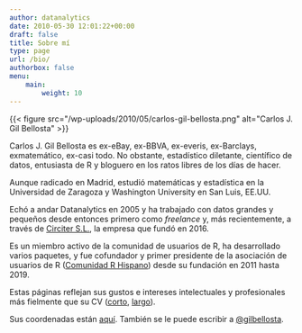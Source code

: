 ```yaml
---
author: datanalytics
date: 2010-05-30 12:01:22+00:00
draft: false
title: Sobre mí
type: page
url: /bio/
authorbox: false
menu:
    main:
        weight: 10
---
```


{{< figure src="/wp-uploads/2010/05/carlos-gil-bellosta.png" alt="Carlos J. Gil Bellosta" >}}

Carlos J. Gil Bellosta es ex-eBay, ex-BBVA, ex-everis, ex-Barclays, exmatemático, ex-casi todo. No obstante, estadístico diletante, científico de datos, entusiasta de R y bloguero en los ratos libres de los días de hacer.

Aunque radicado en Madrid, estudió matemáticas y estadística en la Universidad de Zaragoza y Washington University en San Luis, EE.UU.

Echó a andar Datanalytics en 2005 y ha trabajado con datos grandes y pequeños desde entonces primero como _freelance_ y, más recientemente, a través de [Circiter S.L.](http://circiter.es), la empresa que fundó en 2016.

Es un miembro activo de la comunidad de usuarios de R, ha desarrollado varios paquetes, y fue cofundador y primer presidente de la asociación de usuarios de R ([Comunidad R Hispano](http://r-es.org)) desde su fundación en 2011 hasta 2019.

Estas páginas reflejan sus gustos e intereses intelectuales y profesionales más fielmente que su CV ([corto](../uploads/cv_gil_bellosta_es.pdf), [largo](../uploads/cv_gil_bellosta_en.pdf)).

Sus coordenadas están [aquí](https://www.google.ch/search?q=gil+bellosta). También se le puede escribir a [@gilbellosta](https://twitter.com/gilbellosta).
